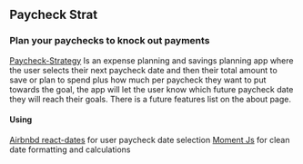 ## Paycheck Strat

### Plan your paychecks to knock out payments

[Paycheck-Strategy](https://nickfoden.github.io/paycheck-strategy/) Is an expense planning and savings planning app where the user selects their next paycheck date and then their total amount to save or plan to spend plus how much per paycheck they want to put towards the goal, the app will let the user know which future paycheck date they will reach their goals. There is a future features list on the about page.

#### Using

[Airbnbd react-dates](https://github.com/airbnb/react-dates) for user paycheck date selection
[Moment Js](https://momentjs.com/) for clean date formatting and calculations
